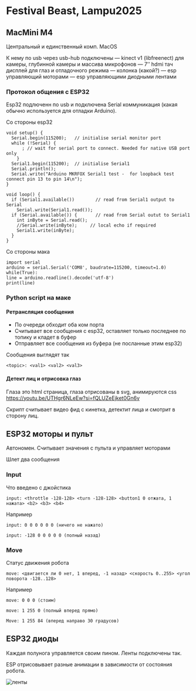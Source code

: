 # Festival Beast, Lampu2025

## MacMini M4

Центральный и единственный комп. MacOS

К нему по usb через usb-hub подключены
— kinect v1 (libfreenect) для камеры, глубинной камеры и массива микрофонов
— 7’’ hdmi тач дисплей для глаз и отладочного режима
— колонка (какой?)
— esp управляющий моторами
— esp управляющими диодными лентами

### Протокол общения с ESP32
Esp32 подлюченн по usb и подключена Serial коммуникация (какая обычно используется для отладки Arduino).

Со стороны esp32 

```
void setup() {
  Serial.begin(115200);   // initialise serial monitor port
  while (!Serial) {
      ; // wait for serial port to connect. Needed for native USB port only
    }  
  Serial1.begin(115200);  // initialise Serial1
  Serial.println();
  Serial.write("Arduino MKRFOX Serial1 test -  for loopback test connect pin 13 to pin 14\n");
}

void loop() {
  if (Serial1.available())        // read from Serial1 output to Serial
    Serial.write(Serial1.read());
  if (Serial.available()) {       // read from Serial outut to Serial1
    int inByte = Serial.read();
    //Serial.write(inByte);     // local echo if required
    Serial1.write(inByte);
  }
}
```

Со стороны мака

```
import serial 
arduino = serial.Serial('COM8', baudrate=115200, timeout=1.0) 
while(True): 
line = arduino.readline().decode('utf-8') 
print(line)
```

### Python script на маке 

#### Ретрансляция сообщения

* По очереди обходит оба ком порта
* Считывает все сообщения с esp32, оставляет только последнее по топику и кладет в буфер
* Отправляет все сообщения из буфера (не посланные этим esp32)

Сообщения выглядят так

```<topic>: <val1> <val2> <val3>```

#### Детект лиц и отрисовка глаз

Глаза это html страница, глаза отрисованы в svg, анимируются css
https://youtu.be/UTHgr6NLeEw?si=fQLUZeEjket0Gn6v

Скрипт считывает видео фид с кинетка, детектит лица и смотрит в сторону лиц.


## ESP32 моторы и пульт
Автономен. Считывает значения с пульта и управляет моторами

Шлет два сообщения

### Input
Что введено с джойстика

```input: <throttle -128-128> <turn -128-128> <button1 0 отжата, 1 нажата> <b2> <b3> <b4>```

Например 

```input: 0 0 0 0 0 0 (ничего не нажато)```

```input: -128 0 0 0 0 0 (полный назад)```

### Move
Статус движения робота

```move: <двигается ли 0 нет, 1 вперед, -1 назад> <скорость 0..255> <угол поворота -128..128>```

Например

```move: 0 0 0 (стоим)```

```move: 1 255 0 (полный вперед прямо)```

```Move: 1 255 84 (вперед направо 30 градусов)```


## ESP32 диоды

Каждая полунога управляется своим пином. Ленты подключены так.

ESP отрисовывает разные анимации в зависимости от состояния робота.

![ленты](https://github.com/alarin/festivalbeast/blob/master/3dmodels/leg_led_schematics.png?raw=true)
